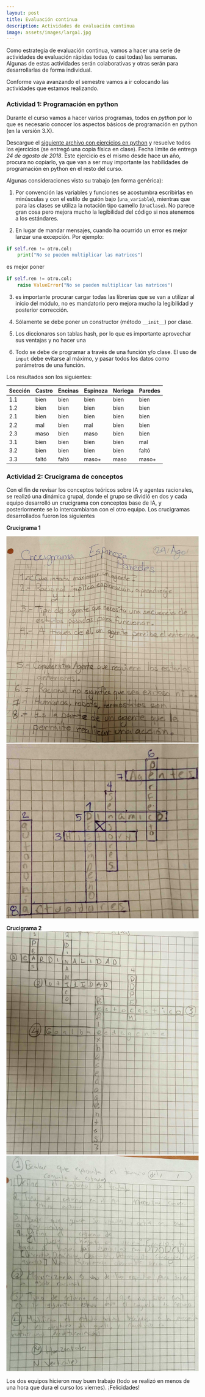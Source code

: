```yaml
---
layout: post
title: Evaluación continua
description: Actividades de evaluación continua
image: assets/images/larga1.jpg
---
```


Como estrategia de evaluación continua, vamos a hacer una serie de actividades de evaluación rápidas todas (o casi todas) las semanas. Algunas de estas actividades serán colaborativas y otras serán para desarrollarlas de forma individual.

Conforme vaya avanzando el semestre vamos a ir colocando las actividades que estamos realizando.

### Actividad 1: Programación en python

Durante el curso vamos a hacer varios programas, todos en *python* por lo que es necesario conocer los
aspectos básicos de programación en python (en la versión 3.X).

Descargue el [siguiente archivo con ejercicios en python](https://github.com/IA-UNISON/material/raw/master/examenes-rapidos/examen%20rápido%201/examen-rapido-01.pdf) y resuelve todos los ejercicios (se entregó una copia física en clase). Fecha límite de entrega *24 de agosto de 2018*. Este ejercicio es el mismo desde hace un año, procura no copiarlo, ya que van a ser muy importante las habilidades de programación en python en el resto del curso.


Algunas consideraciones visto su trabajo (en forma genérica):

1. Por convención las variables y funciones se acostumbra escribirlas en minúsculas y con el estilo de guión bajo (`una_variable`), mientras que para las clases se utiliza la notación tipo camello (`UnaClase`). No parece gran cosa pero mejora mucho la legibilidad del código si nos atenemos a los estándares.

2. En lugar de mandar mensajes, cuando ha ocurrido un error es mejor lanzar una excepción. Por ejemplo:

```python
if self.ren != otro.col:
	print("No se pueden multiplicar las matrices")
```

es mejor poner

```python
if self.ren != otro.col:
	raise ValueError("No se pueden multiplicar las matrices")
```

3. es importante procurar cargar todas las librerías que se van a utilizar al inicio del módulo, no es mandatorio pero mejora mucho la legibilidad y posterior corrección.

4. Sólamente se debe poner un constructor (método `__init__`) por clase.

5. Los diccionaros son tablas hash, por lo que es importante aprovechar sus ventajas y no hacer una

6. Todo se debe de programar a través de una función y/o clase. El uso de `input` debe evitarse al máximo, y pasar todos los datos como parámetros de una función.

Los resultados son los siguientes:

| Sección | Castro | Encinas | Espinoza | Noriega | Paredes |
|---------|--------|---------|----------|---------|---------|
| 1.1     | bien   | bien    | bien     | bien    | bien    |
| 1.2     | bien   | bien    | bien     | bien    | bien    |
| 2.1     | bien   | bien    | bien     | bien    | bien    |
| 2.2     | mal    | bien    | mal      | bien    | bien    |
| 2.3     | maso   | bien    | maso     | bien    | bien    |
| 3.1     | bien   | bien    | bien     | bien    | mal     |
| 3.2     | bien   | bien    | bien     | bien    | faltó   |
| 3.3     | faltó  | faltó   | maso+    | maso    | maso+   |



### Actividad 2: Crucigrama de conceptos

Con el fin de revisar los conceptos teóricos sobre IA y agentes racionales, se realizó una dinámica grupal,
donde el grupo se dividió en dos y cada equipo desarrolló un crucigrama con conceptos base de IA,
y posteriormente se lo intercambiaron con el otro equipo. Los crucigramas desarrollados fueron los siguientes

**Crucigrama 1**

![]( assets/images/continua/cruci1.jpg)
![]( assets/images/continua/preguntas1.jpg)

**Crucigrama 2**
![]( assets/images/continua/cruci2.jpg)
![]( assets/images/continua/preguntas2.jpg)

Los dos equipos hicieron muy buen trabajo (todo se realizó en menos de una hora que dura el curso los viernes). ¡Felicidades!
